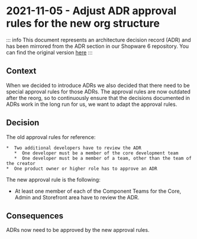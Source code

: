 # 2021-11-05 - Adjust ADR approval rules for the new org structure

::: info
This document represents an architecture decision record (ADR) and has been mirrored from the ADR section in our Shopware 6 repository.
You can find the original version [here](https://github.com/shopware/platform/blob/trunk/adr/workflow/2021-11-05-adjust-ADR-approval-rules.md)
:::

## Context

When we decided to introduce ADRs we also decided that there need to be special approval rules for those ADRs.
The approval rules are now outdated after the reorg, so to continuously ensure that the decisions documented in ADRs work in the long run for us, we want to adapt the approval rules.

## Decision

The old approval rules for reference:
```
*  Two additional developers have to review the ADR
   *  One developer must be a member of the core development team
   *  One developer must be a member of a team, other than the team of the creator
*  One product owner or higher role has to approve an ADR
```

The new approval rule is the following:
* At least one member of each of the Component Teams for the Core, Admin and Storefront area have to review the ADR.

## Consequences

ADRs now need to be approved by the new approval rules.

